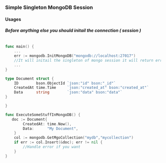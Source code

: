 ### Simple Singleton MongoDB Session

#### Usages

##### Before anything else you should initail the connection ( session )
```go

func main() {
    ...
    err := mongodb.InitMongoDB("mongodb://localhost:27017")
    //It will initail the singleton of mongo session it will return error if you want to handle it
    ...
}
```

```go
type Document struct {
	ID        bson.ObjectId `json:"id" bson:"_id"`
	CreatedAt time.Time     `json:"created_at" bson:"created_at"`
	Data      string        `json:"data" bson:"data"`
}

}

func ExecuteSomeStuffInMongoDB() {
   doc := Document{
		CreatedAt: time.Now(),
		Data:      "My Document",
	}
    col := mongodb.GetMgoCollection("mydb","mycollection")
    if err := col.Insert(&doc); err != nil {
        //Handle error if you want
    }
}

```